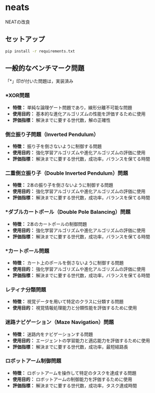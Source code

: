 # neats
NEATの改良

## セットアップ
```sh
pip install -r requirements.txt
```

## 一般的なベンチマーク問題
「*」印が付いた問題は，実装済み

### *XOR問題
- **特徴：** 単純な論理ゲート問題であり，線形分離不可能な問題
- **使用目的：** 基本的な進化アルゴリズムの性能を評価するために使用
- **評価指標：** 解決までに要する世代数，解の正確性

### 倒立振り子問題（Inverted Pendulum）
- **特徴：** 振り子を倒さないように制御する問題
- **使用目的：** 強化学習アルゴリズムや進化アルゴリズムの評価に使用
- **評価指標：** 解決までに要する世代数，成功率，バランスを保てる時間

### 二重倒立振り子（Double Inverted Pendulum）問題
- **特徴：** 2本の振り子を倒さないように制御する問題
- **使用目的：** 強化学習アルゴリズムや進化アルゴリズムの評価に使用
- **評価指標：** 解決までに要する世代数，成功率，バランスを保てる時間

### *ダブルカートポール（Double Pole Balancing）問題
- **特徴：** 2本のカートポールの制御問題
- **使用目的：** 強化学習アルゴリズムや進化アルゴリズムの評価に使用
- **評価指標：** 解決までに要する世代数，成功率，バランスを保てる時間

### *カートポール問題
- **特徴：** カート上のポールを倒さないように制御する問題
- **使用目的：** 強化学習アルゴリズムや進化アルゴリズムの評価に使用
- **評価指標：** 解決までに要する世代数，成功率，バランスを保てる時間

### レティナ分類問題
- **特徴：** 視覚データを用いて特定のクラスに分類する問題
- **使用目的：** 視覚情報処理能力と分類性能を評価するために使用

### 迷路ナビゲーション（Maze Navigation）問題
- **特徴：** 迷路内をナビゲーションする問題
- **使用目的：** エージェントの学習能力と適応能力を評価するために使用
- **評価指標：** 解決までに要する世代数，成功率，最短経路長

### ロボットアーム制御問題
- **特徴：** ロボットアームを操作して特定のタスクを達成する問題
- **使用目的：** ロボットアームの制御能力を評価するために使用
- **評価指標：** 解決までに要する世代数，成功率，タスク達成時間